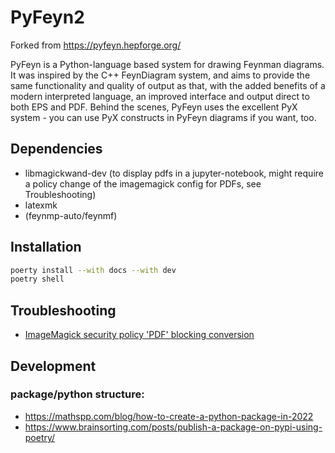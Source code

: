 # PyFeyn2

Forked from https://pyfeyn.hepforge.org/

PyFeyn is a Python-language based system for drawing Feynman diagrams. It was inspired by the C++ FeynDiagram system, and aims to provide the same functionality and quality of output as that, with the added benefits of a modern interpreted language, an improved interface and output direct to both EPS and PDF. Behind the scenes, PyFeyn uses the excellent PyX system - you can use PyX constructs in PyFeyn diagrams if you want, too.

## Dependencies

* libmagickwand-dev (to display pdfs in a jupyter-notebook, might require a policy change of the imagemagick config for PDFs, see Troubleshooting)
* latexmk
* (feynmp-auto/feynmf)

## Installation

```sh
poerty install --with docs --with dev
poetry shell
```

## Troubleshooting

* [ImageMagick security policy 'PDF' blocking conversion]( https://stackoverflow.com/questions/52998331/imagemagick-security-policy-pdf-blocking-conversion )

## Development


### package/python structure:

* https://mathspp.com/blog/how-to-create-a-python-package-in-2022
* https://www.brainsorting.com/posts/publish-a-package-on-pypi-using-poetry/
